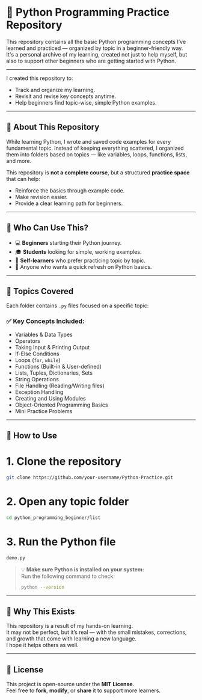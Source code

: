 # 🐍 Python Programming Practice Repository

This repository contains all the basic Python programming concepts I’ve learned and practiced — organized by topic in a beginner-friendly way.  
It's a personal archive of my learning, created not just to help myself, but also to support other beginners who are getting started with Python.

---

I created this repository to:
- Track and organize my learning.
- Revisit and revise key concepts anytime.
- Help beginners find topic-wise, simple Python examples.

---

## 📌 About This Repository

While learning Python, I wrote and saved code examples for every fundamental topic. Instead of keeping everything scattered, I organized them into folders based on topics — like variables, loops, functions, lists, and more.

This repository is **not a complete course**, but a structured **practice space** that can help:
- Reinforce the basics through example code.
- Make revision easier.
- Provide a clear learning path for beginners.

---

## 👤 Who Can Use This?

- 💻 **Beginners** starting their Python journey.
- 🎓 **Students** looking for simple, working examples.
- 🧠 **Self-learners** who prefer practicing topic by topic.
- 🔁 Anyone who wants a quick refresh on Python basics.

---


## 🧠 Topics Covered

Each folder contains `.py` files focused on a specific topic:
### ✅ Key Concepts Included:
- Variables & Data Types  
- Operators  
- Taking Input & Printing Output  
- If-Else Conditions  
- Loops (`for`, `while`)  
- Functions (Built-in & User-defined)  
- Lists, Tuples, Dictionaries, Sets  
- String Operations  
- File Handling (Reading/Writing files)  
- Exception Handling  
- Creating and Using Modules  
- Object-Oriented Programming Basics  
- Mini Practice Problems  

---

## 🚀 How to Use


# 1. Clone the repository
```bash
git clone https://github.com/your-username/Python-Practice.git
```
# 2. Open any topic folder
```bash
cd python_programming_beginner/list
```

# 3. Run the Python file
```bash
demo.py
```



> 💡 **Make sure Python is installed on your system:**  
> Run the following command to check:  
> ```bash
> python --version
> ```

---

## 📌 Why This Exists

This repository is a result of my hands-on learning.  
It may not be perfect, but it’s real — with the small mistakes, corrections, and growth that come with learning a new language.  
I hope it helps others as well.

---

## 📜 License

This project is open-source under the **MIT License**.  
Feel free to **fork**, **modify**, or **share** it to support more learners.













